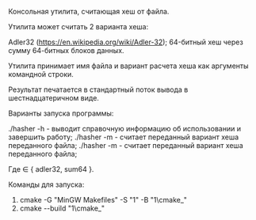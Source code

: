 Консольная утилита, считающая хеш от файла.

Утилита может считать 2 варианта хеша:

Adler32 (https://en.wikipedia.org/wiki/Adler-32);
64-битный хеш через сумму 64-битных блоков данных.

Утилита принимает имя файла и вариант расчета хеша как аргументы командной строки.

Результат печатается в стандартный поток вывода в шестнадцатеричном виде.

Варианты запуска программы:

./hasher -h - выводит справочную информацию об использовании и завершить работу;
./hasher <filename> -m <mode> - считает переданный вариант хеша переданного файла;
./hasher -m <mode> <filename> - считает переданный вариант хеша переданного файла;

Где <mode> ∈ { adler32, sum64 }.

Команды для запуска:

1. cmake -G "MinGW Makefiles" -S "1" -B "1\cmake_"
2. cmake --build "1\cmake_"